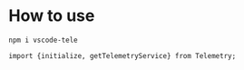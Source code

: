 # How to use

```
npm i vscode-tele
```

```
import {initialize, getTelemetryService} from Telemetry;
```

